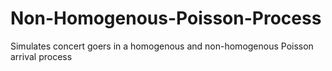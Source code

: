 # Non-Homogenous-Poisson-Process

Simulates concert goers in a homogenous and non-homogenous Poisson arrival process
